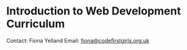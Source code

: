 # Introduction to Web Development Curriculum

Contact: Fiona Yelland
Email: fiona@codefirstgirls.org.uk
